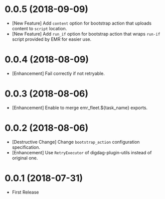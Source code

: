 0.0.5 (2018-09-09)
==================

* [New Feature] Add `content` option for bootstrap action that uploads content to `script` location.
* [New Feature] Add `run_if` option for bootstrap action that wraps `run-if` script provided by EMR for easier use.

0.0.4 (2018-08-09)
==================

* [Enhancement] Fail correctly if not retryable.

0.0.3 (2018-08-06)
==================

* [Enhancement] Enable to merge emr_fleet.${task_name} exports.

0.0.2 (2018-08-06)
==================

* [Destructive Change] Change `bootstrap_action` configuration specification.
* [Enhancement] Use `RetryExecutor` of digdag-plugin-utils instead of original one.


0.0.1 (2018-07-31)
==================

* First Release

